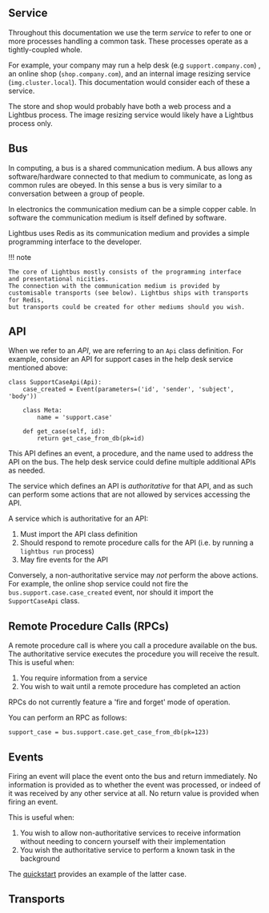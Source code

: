 ## Service

Throughout this documentation we use the term *service* 
to refer to one or more processes handling a common task.
These processes operate as a tightly-coupled whole.

For example, your company may run a help desk 
(e.g `support.company.com`) , an online shop (`shop.company.com`), 
and an internal image resizing service (`img.cluster.local`).
This documentation would consider each of these a service.

The store and shop would probably have both a web process and a Lightbus process.
The image resizing service would likely have a Lightbus process only.

## Bus

In computing, a bus is a shared communication medium. A bus allows any 
software/hardware connected to that medium to communicate, as long as 
common rules are obeyed. In this sense a bus is very similar to a conversation 
between a group of people.

In electronics the communication medium can be a simple 
copper cable. In software the communication medium is itself defined 
by software.

Lightbus uses Redis as its communication medium and provides a 
simple programming interface to the developer.

!!! note

    The core of Lightbus mostly consists of the programming interface
    and presentational nicities.
    The connection with the communication medium is provided by 
    customisable transports (see below). Lightbus ships with transports for Redis, 
    but transports could be created for other mediums should you wish.

## API

When we refer to an *API*, we are referring to an `Api` class definition. 
For example, consider an API for support cases in the help desk service 
mentioned above:

```python3
class SupportCaseApi(Api):
    case_created = Event(parameters=('id', 'sender', 'subject', 'body'))

    class Meta:
        name = 'support.case'

    def get_case(self, id):
        return get_case_from_db(pk=id)
```

This API defines an event, a procedure, and the name used to address the API 
on the bus. The help desk service could define multiple additional APIs as needed.

The service which defines an API is *authoritative* for that API, and as 
such can perform some actions that are not allowed by services accessing the API.

A service which is authoritative for an API:

1. Must import the API class definition
2. Should respond to remote procedure calls for the API
   (i.e. by running a `lightbus run` process)
3. May fire events for the API

Conversely, a non-authoritative service may *not* perform the above actions. 
For example, the online shop service could not fire the `bus.support.case.case_created`
event, nor should it import the `SupportCaseApi` class.

## Remote Procedure Calls (RPCs)

A remote procedure call is where you call a procedure available on the bus. The authoritative 
service executes the procedure you will receive the result. This is useful when:
 
1. You require information from a service
2. You wish to wait until a remote procedure has completed an action

RPCs do not currently feature a 'fire and forget' mode of operation.

You can perform an RPC as follows:

```python3
support_case = bus.support.case.get_case_from_db(pk=123)
```

## Events

Firing an event will place the event onto the bus and return immediately. No information 
is provided as to whether the event was processed, or indeed of it was received by any 
other service at all. No return value is provided when firing an event.

This is useful when:

1. You wish to allow non-authoritative services to receive information without needing to concern yourself 
   with their implementation
2. You wish the authoritative service to perform a known task in the background

The [quickstart](quick-start.md#events) provides an example of the latter case.

## Transports

